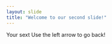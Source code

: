 ```yaml
---
layout: slide
title: "Welcome to our second slide!"
---
```

Your sext
Use the left arrow to go back!
